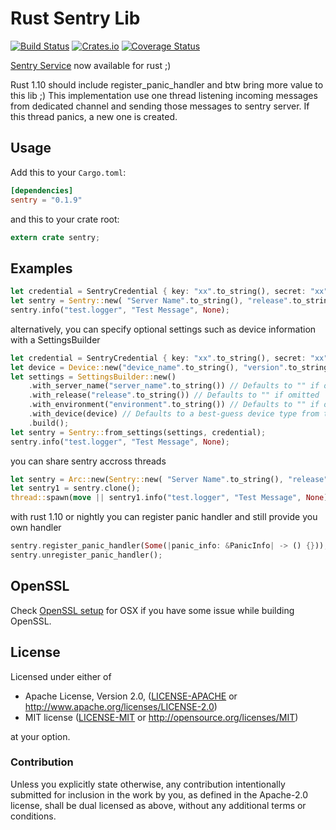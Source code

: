 Rust Sentry Lib
==========

[![Build Status](https://travis-ci.org/aagahi/rust-sentry.svg?branch=master)](https://travis-ci.org/aagahi/rust-sentry)
[![Crates.io](https://img.shields.io/crates/v/sentry.svg?style=flat)](https://crates.io/crates/sentry)
[![Coverage Status](https://coveralls.io/repos/github/aagahi/rust-sentry/badge.svg?branch=master)](https://coveralls.io/github/aagahi/rust-sentry?branch=master)


[Sentry Service](https://www.getsentry.com/) now available for rust ;)

Rust 1.10 should include register_panic_handler and btw bring more value to this lib ;)
This implementation use one thread listening incoming messages from dedicated channel and sending those messages to sentry server.
If this thread panics, a new one is created.


## Usage

Add this to your `Cargo.toml`:

```toml
[dependencies]
sentry = "0.1.9"
```

and this to your crate root:

```rust
extern crate sentry;
```

## Examples

```rust
let credential = SentryCredential { key: "xx".to_string(), secret: "xx".to_string(), host: "app.getsentry.com".to_string(), project_id: "xx".to_string() };
let sentry = Sentry::new( "Server Name".to_string(), "release".to_string(), "test_env".to_string(), credential );
sentry.info("test.logger", "Test Message", None);
```

alternatively, you can specify optional settings such as device information with a SettingsBuilder

```rust
let credential = SentryCredential { key: "xx".to_string(), secret: "xx".to_string(), host: "app.getsentry.com".to_string(), project_id: "xx".to_string() };
let device = Device::new("device_name".to_string(), "version".to_string(), "build".to_string());
let settings = SettingsBuilder::new()
    .with_server_name("server_name".to_string()) // Defaults to "" if omitted
    .with_release("release".to_string()) // Defaults to "" if omitted
    .with_environment("environment".to_string()) // Defaults to "" if omitted
    .with_device(device) // Defaults to a best-guess device type from the OSTYPE environment variable if omitted
    .build();
let sentry = Sentry::from_settings(settings, credential);
sentry.info("test.logger", "Test Message", None);
```

you can share sentry accross threads

```rust
let sentry = Arc::new(Sentry::new( "Server Name".to_string(), "release".to_string(), "test_env".to_string(), credential ));
let sentry1 = sentry.clone();
thread::spawn(move || sentry1.info("test.logger", "Test Message", None));
```

with rust 1.10 or nightly you can register panic handler and still provide you own handler

```rust
sentry.register_panic_handler(Some(|panic_info: &PanicInfo| -> () {}));
sentry.unregister_panic_handler();
```

## OpenSSL

Check [OpenSSL setup](https://github.com/sfackler/rust-openssl/blob/b8fb29db5c246175a096260eacca38180cd77dd0/README.md)
for OSX if you have some issue while building OpenSSL.

## License

Licensed under either of

 * Apache License, Version 2.0, ([LICENSE-APACHE](LICENSE-APACHE) or http://www.apache.org/licenses/LICENSE-2.0)
 * MIT license ([LICENSE-MIT](LICENSE-MIT) or http://opensource.org/licenses/MIT)

at your option.

### Contribution

Unless you explicitly state otherwise, any contribution intentionally
submitted for inclusion in the work by you, as defined in the Apache-2.0
license, shall be dual licensed as above, without any additional terms or
conditions.
